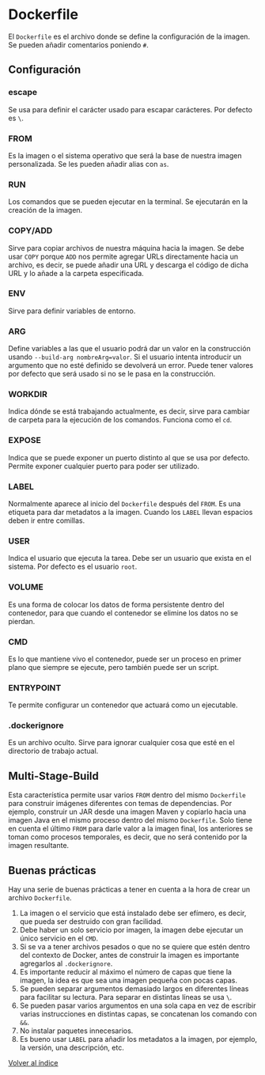 # Dockerfile

El `Dockerfile` es el archivo donde se define la configuración de la imagen. Se pueden añadir comentarios poniendo `#`.

## Configuración

### escape

Se usa para definir el carácter usado para escapar carácteres. Por defecto es `\`.

### FROM

Es la imagen o el sistema operativo que será la base de nuestra imagen personalizada. Se les pueden añadir alias con `as`.

### RUN

Los comandos que se pueden ejecutar en la terminal. Se ejecutarán en la creación de la imagen.

### COPY/ADD

Sirve para copiar archivos de nuestra máquina hacia la imagen. Se debe usar `COPY` porque `ADD` nos permite agregar URLs directamente hacia un archivo, es decir, se puede añadir una URL y descarga el código de dicha URL y lo añade a la carpeta especificada.

### ENV

Sirve para definir variables de entorno.

### ARG

Define variables a las que el usuario podrá dar un valor en la construcción usando `--build-arg nombreArg=valor`. Si el usuario intenta introducir un argumento que no esté definido se devolverá un error. Puede tener valores por defecto que será usado si no se le pasa en la construcción.

### WORKDIR

Indica dónde se está trabajando actualmente, es decir, sirve para cambiar de carpeta para la ejecución de los comandos. Funciona como el `cd`.

### EXPOSE

Indica que se puede exponer un puerto distinto al que se usa por defecto. Permite exponer cualquier puerto para poder ser utilizado.

### LABEL

Normalmente aparece al inicio del `Dockerfile` después del `FROM`. Es una etiqueta para dar metadatos a la imagen. Cuando los `LABEL` llevan espacios deben ir entre comillas.

### USER

Indica el usuario que ejecuta la tarea. Debe ser un usuario que exista en el sistema. Por defecto es el usuario `root`.

### VOLUME

Es una forma de colocar los datos de forma persistente dentro del contenedor, para que cuando el contenedor se elimine los datos no se pierdan.

### CMD

Es lo que mantiene vivo el contenedor, puede ser un proceso en primer plano que siempre se ejecute, pero también puede ser un script.

### ENTRYPOINT

Te permite configurar un contenedor que actuará como un ejecutable.

### .dockerignore

Es un archivo oculto. Sirve para ignorar cualquier cosa que esté en el directorio de trabajo actual.

## Multi-Stage-Build

Esta característica permite usar varios `FROM` dentro del mismo `Dockerfile` para construir imágenes diferentes con temas de dependencias. Por ejemplo, construir un JAR desde una imagen Maven y copiarlo hacia una imagen Java en el mismo proceso dentro del mismo `Dockerfile`. Solo tiene en cuenta el último `FROM` para darle valor a la imagen final, los anteriores se toman como procesos temporales, es decir, que no será contenido por la imagen resultante.

## Buenas prácticas

Hay una serie de buenas prácticas a tener en cuenta a la hora de crear un archivo `Dockerfile`.

1. La imagen o el servicio que está instalado debe ser efímero, es decir, que pueda ser destruido con gran facilidad.
2. Debe haber un solo servicio por imagen, la imagen debe ejecutar un único servicio en el `CMD`.
3. Si se va a tener archivos pesados o que no se quiere que estén dentro del contexto de Docker, antes de construir la imagen es importante agregarlos al `.dockerignore`.
4. Es importante reducir al máximo el número de capas que tiene la imagen, la idea es que sea una imagen pequeña con pocas capas.
5. Se pueden separar argumentos demasiado largos en diferentes líneas para facilitar su lectura. Para separar en distintas líneas se usa `\`.
6. Se pueden pasar varios argumentos en una sola capa en vez de escribir varias instrucciones en distintas capas, se concatenan los comando con `&&`.
7. No instalar paquetes innecesarios.
8. Es bueno usar `LABEL` para añadir los metadatos a la imagen, por ejemplo, la versión, una descripción, etc.

[Volver al índice](../README.md)
